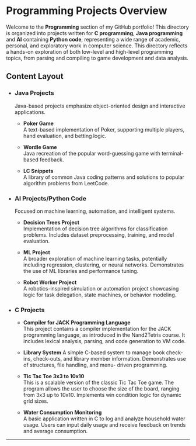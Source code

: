 # Programming Projects Overview

Welcome to the **Programming** section of my GitHub portfolio! This directory is organized into projects written for **C programming**, **Java programming** and **AI** containing **Python code**, representing a wide range of academic, personal, and exploratory work in computer science.
This directory reflects a hands-on exploration of both low-level and high-level programming topics, from parsing and compiling to game development and data analysis.

## Content Layout

- ### Java Projects
  Java-based projects emphasize object-oriented design and interactive applications.

  - **Poker Game**  
    A text-based implementation of Poker, supporting multiple players, hand evaluation, and betting logic.

  - **Wordle Game**  
    Java recreation of the popular word-guessing game with terminal-based feedback.

  - **LC Snippets**  
    A library of common Java coding patterns and solutions to popular algorithm problems from LeetCode.

- ### AI Projects/Python Code
  Focused on machine learning, automation, and intelligent systems.

  - **Decision Trees Project**  
    Implementation of decision tree algorithms for classification problems. Includes dataset preprocessing, training, and model evaluation.

  - **ML Project**  
    A broader exploration of machine learning tasks, potentially including regression, clustering, or neural networks. Demonstrates the use of ML libraries and performance tuning.

  - **Robot Worker Project**  
    A robotics-inspired simulation or automation project showcasing logic for task delegation, state machines, or behavior modeling.

- ### C Projects

  - **Compiler for JACK Programming Language**  
    This project contains a compiler implementation for the JACK programming language, as introduced in the Nand2Tetris course. It includes lexical analysis, parsing, and code generation to VM code.

  - **Library System**
    A simple C-based system to manage book check-ins, check-outs, and library member information. Demonstrates use of structures, file handling, and menu-        driven programming.

  - **Tic Tac Toe 3x3 to 10x10**  
    This is a scalable version of the classic Tic Tac Toe game. The program allows the user to choose the size of the board, ranging from 3x3 up to 10x10.         Implements win condition logic for dynamic grid sizes.

  - **Water Consumption Monitoring**  
    A basic application written in C to log and analyze household water usage. Users can input daily usage and receive feedback on trends and average     consumption.


---


